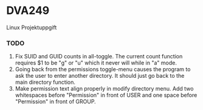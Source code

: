 # DVA249
Linux Projektuppgift

### TODO
1. Fix SUID and GUID counts in all-toggle. The current count function requires $1 to be "g" or "u" which it never will while in "a" mode.
2. Going back from the permissions toggle-menu causes the program to ask the user to enter another directory. It should just go back to the main directory function.
3. Make permission text align properly in modify directory menu. Add two whitespaces before "Permission" in front of USER and one space before "Permission" in front of GROUP.
